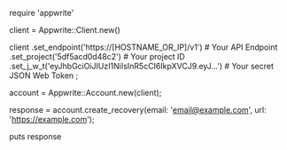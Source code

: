 require 'appwrite'

client = Appwrite::Client.new()

client
    .set_endpoint('https://[HOSTNAME_OR_IP]/v1') # Your API Endpoint
    .set_project('5df5acd0d48c2') # Your project ID
    .set_j_w_t('eyJhbGciOiJIUzI1NiIsInR5cCI6IkpXVCJ9.eyJ...') # Your secret JSON Web Token
;

account = Appwrite::Account.new(client);

response = account.create_recovery(email: 'email@example.com', url: 'https://example.com');

puts response